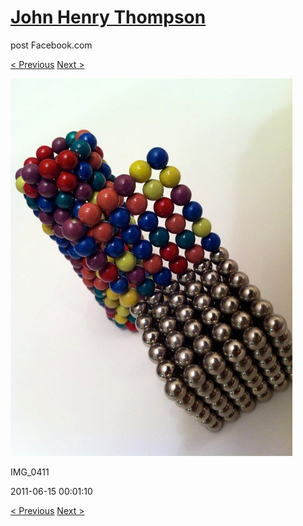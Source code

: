 # [John Henry Thompson](../README.md)
post Facebook.com

[< Previous](2011-06-15-7.md) [Next >](2011-06-15-9.md)

[![](../media/2011-06-15/Magnetic-Balls-IMG_0411.jpg)](../README.md)

IMG_0411

2011-06-15 00:01:10

[< Previous](2011-06-15-7.md) [Next >](2011-06-15-9.md)